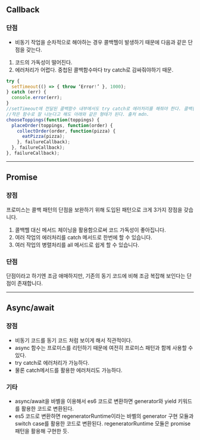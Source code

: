 ## Callback

### 단점

- 비동기 작업을 순차적으로 해야하는 경우 콜백헬이 발생하기 때문에 다음과 같은 단점을 갖는다.

1.  코드의 가독성이 떨어진다.
2.  에러처리가 어렵다. 중첩된 콜백함수마다 try catch로 감싸줘야하기 때문.

```js
try {
  setTimeout(() => { throw ‘Error!’ }, 1000);
} catch (err) {
  console.error(err);
}
//setTimeout에 전달된 콜백함수 내부에서도 try catch로 에러처리를 해줘야 한다. 콜백함수가 또 다른 비동기 함수인 경우 해당 함수의 콜백 내부에서도 또 에러처리가 필요하다. 이런식으로 콜백 패턴은 에러처리가 번거롭다.
//작은 함수로 잘 나눈다고 해도 아래와 같은 형태가 된다. 출처 mdn.
chooseToppings(function(toppings) {
  placeOrder(toppings, function(order) {
    collectOrder(order, function(pizza) {
      eatPizza(pizza);
    }, failureCallback);
  }, failureCallback);
}, failureCallback);
```

---

## Promise

### 장점

프로미스는 콜백 패턴의 단점을 보완하기 위해 도입된 패턴으로 크게 3가지 장점을 갖습니다.

1. 콜백헬 대신 메서드 체이닝을 활용함으로써 코드 가독성이 좋아집니다.
2. 여러 작업의 에러처리를 catch 메서드로 한번에 할 수 있습니다.
3. 여러 작업의 병렬처리를 all 메서드로 쉽게 할 수 있습니다.

### 단점

단점이라고 하기엔 조금 애매하지만, 기존의 동기 코드에 비해 조금 복잡해 보인다는 단점이 존재합니다.

---

## Async/await

### 장점

- 비동기 코드를 동기 코드 처럼 보이게 해서 직관적이다.
- async 함수는 프로미스를 리턴하기 때문에 여전히 프로미스 패턴과 함께 사용할 수 있다.
- try catch로 에러처리가 가능하다.
- 물론 catch메서드를 활용한 에러처리도 가능하다.

### 기타

- async/await을 바벨을 이용해서 es6 코드로 변환하면 generator와 yield 키워드를 활용한 코드로 변환된다.
- es5 코드로 변환하면 regeneratorRuntime이라는 바벨의 generator 구현 모듈과 switch case를 활용한 코드로 변환된다. regeneratorRuntime 모듈은 promise 패턴을 활용해 구현한 듯.
